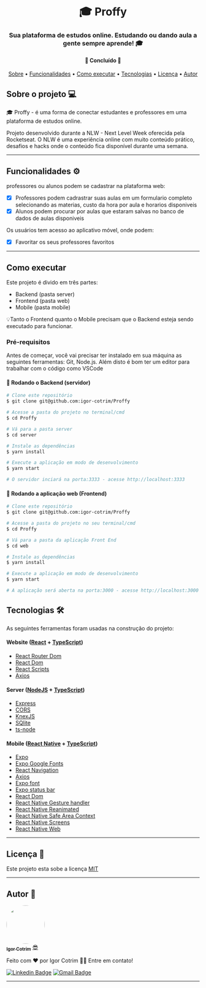 <h1 align="center">🎓 Proffy </h1>

<h3 align="center">Sua plataforma de estudos online. Estudando ou dando aula a gente sempre aprende! 🎓</h3>

<h4 align="center"> 
	🚧  Concluído  🚧
</h4>

<p align="center">
 <a href="#sobre-o-projeto-">Sobre</a> •
 <a href="#funcionalidades-%EF%B8%8F">Funcionalidades</a> • 
 <a href="#como-executar">Como executar</a> • 
 <a href="#tecnologias-">Tecnologias</a> • 
 <a href="#licença-">Licença</a> • 
 <a href="#autor-">Autor</a>
</p>

## Sobre o projeto 💻

🎓 Proffy - é uma forma de conectar estudantes e professores em uma plataforma de estudos online.

Projeto desenvolvido durante a NLW - Next Level Week oferecida pela Rocketseat. O NLW é uma experiência online com muito conteúdo prático, desafios e hacks onde o conteúdo fica disponível durante uma semana.

---

## Funcionalidades ⚙️

professores ou alunos podem se cadastrar na plataforma web:

- [x] Professores podem cadrastrar suas aulas em um formulario completo selecionando as materias, custo da hora por aula e horarios disponiveis
- [x] Alunos podem procurar por aulas que estaram salvas no banco de dados de aulas disponiveis

Os usuários tem acesso ao aplicativo móvel, onde podem:

- [x] Favoritar os seus professores favoritos

---

## Como executar

Este projeto é divido em três partes:

- Backend (pasta server)
- Frontend (pasta web)
- Mobile (pasta mobile) <br/>

💡Tanto o Frontend quanto o Mobile precisam que o Backend esteja sendo executado para funcionar.

### Pré-requisitos

Antes de começar, você vai precisar ter instalado em sua máquina as seguintes ferramentas: Git, Node.js. Além disto é bom ter um editor para trabalhar com o código como VSCode

#### 🎲 Rodando o Backend (servidor)

```sh
# Clone este repositório
$ git clone git@github.com:igor-cotrim/Proffy

# Acesse a pasta do projeto no terminal/cmd
$ cd Proffy

# Vá para a pasta server
$ cd server

# Instale as dependências
$ yarn install

# Execute a aplicação em modo de desenvolvimento
$ yarn start

# O servidor inciará na porta:3333 - acesse http://localhost:3333 
```

#### 🧭 Rodando a aplicação web (Frontend)

```sh
# Clone este repositório
$ git clone git@github.com:igor-cotrim/Proffy

# Acesse a pasta do projeto no seu terminal/cmd
$ cd Proffy

# Vá para a pasta da aplicação Front End
$ cd web

# Instale as dependências
$ yarn install

# Execute a aplicação em modo de desenvolvimento
$ yarn start

# A aplicação será aberta na porta:3000 - acesse http://localhost:3000
```

## Tecnologias 🛠

As seguintes ferramentas foram usadas na construção do projeto:

#### Website ([React](https://pt-br.reactjs.org/) + [TypeScript](https://www.typescriptlang.org/))

- [React Router Dom](https://github.com/ReactTraining/react-router/tree/master/packages/react-router-dom)
- [React Dom](https://pt-br.reactjs.org/docs/react-dom.html)
- [React Scripts](https://www.npmjs.com/package/react-scripts)
- [Axios](https://github.com/axios/axios)

#### Server ([NodeJS](https://nodejs.org/en/) + [TypeScript](https://www.typescriptlang.org/))

- [Express](https://expressjs.com/)
- [CORS](https://expressjs.com/en/resources/middleware/cors.html)
- [KnexJS](http://knexjs.org/)
- [SQlite](https://github.com/mapbox/node-sqlite3)
- [ts-node](https://github.com/TypeStrong/ts-node)

#### Mobile ([React Native](http://www.reactnative.com/) + [TypeScript](https://www.typescriptlang.org/))

- [Expo](https://expo.io/)
- [Expo Google Fonts](https://github.com/expo/google-fonts)
- [React Navigation](https://reactnavigation.org/)
- [Axios](https://github.com/axios/axios)
- [Expo font](https://docs.expo.io/versions/latest/sdk/font/)
- [Expo status bar](https://docs.expo.io/versions/latest/sdk/status-bar/)
- [React Dom](https://pt-br.reactjs.org/docs/react-dom.html)
- [React Native Gesture handler](https://github.com/software-mansion/react-native-gesture-handler)
- [React Native Reanimated](https://github.com/software-mansion/react-native-reanimated)
- [React Native Safe Area Context](https://github.com/th3rdwave/react-native-safe-area-context)
- [React Native Screens](https://github.com/software-mansion/react-native-screens)
- [React Native Web](https://github.com/necolas/react-native-web)

---


## Licença 📝

Este projeto esta sobe a licença [MIT](https://choosealicense.com/licenses/mit/)

---

## Autor 🦸

<a href="https://www.linkedin.com/in/igorcotrim/">
 <img style="border-radius: 50%;" src="https://avatars2.githubusercontent.com/u/50390408?s=460&u=fa3dad860e7be785755894c2c7f4cbd20ac4b1b0&v=4" width="100px;" alt=""/>
 <br />
 <sub><b>Igor Cotrim</b></sub></a> <a href="https://www.linkedin.com/in/igorcotrim/" title="linkedin">😎</a>


Feito com ❤️ por Igor Cotrim 👋🏽 Entre em contato!

[![Linkedin Badge](https://img.shields.io/badge/-Igor_Cotrim-blue?style=flat-square&logo=Linkedin&logoColor=white&link=https://www.linkedin.com/in/igorcotrim/)](https://www.linkedin.com/in/igorcotrim/) 
[![Gmail Badge](https://img.shields.io/badge/-igorxuxicotrim@gmail.com-c14438?style=flat-square&logo=Gmail&logoColor=white&link=mailto:igorxuxicotrim@gmail.com)](mailto:igorxuxicotrim@gmail.com)

---

